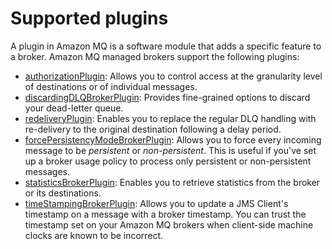# Supported plugins<a name="amazon-mq-supported-plugins"></a>

 A plugin in Amazon MQ is a software module that adds a specific feature to a broker\. Amazon MQ managed brokers support the following plugins: 
+  [authorizationPlugin](https://activemq.apache.org/security.html): Allows you to control access at the granularity level of destinations or of individual messages\. 
+  [discardingDLQBrokerPlugin](https://docs.aws.amazon.com/amazon-mq/latest/developer-guide/permitted-attributes.html#discardingDLQBrokerPlugin.attributes): Provides fine\-grained options to discard your dead\-letter queue\. 
+  [redeliveryPlugin](https://docs.aws.amazon.com/amazon-mq/latest/developer-guide/permitted-attributes.html#redeliveryPlugin.attributes): Enables you to replace the regular DLQ handling with re\-delivery to the original destination following a delay period\. 
+  [forcePersistencyModeBrokerPlugin](https://docs.aws.amazon.com/amazon-mq/latest/developer-guide/permitted-attributes.html#forcePersistencyModeBrokerPlugin.attributes): Allows you to force every incoming message to be *persistent* or *non\-persistent*\. This is useful if you've set up a broker usage policy to process only persistent or non\-persistent messages\. 
+  [statisticsBrokerPlugin](https://activemq.apache.org/statisticsplugin): Enables you to retrieve statistics from the broker or its destinations\. 
+  [timeStampingBrokerPlugin](https://docs.aws.amazon.com/amazon-mq/latest/developer-guide/permitted-attributes.html#timeStampingBrokerPlugin.attributes): Allows you to update a JMS Client's timestamp on a message with a broker timestamp\. You can trust the timestamp set on your Amazon MQ brokers when client\-side machine clocks are known to be incorrect\.